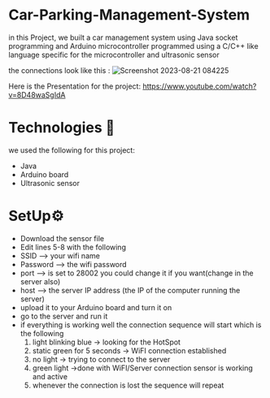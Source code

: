 # Car-Parking-Management-System
in this Project, we built a car management system using Java socket programming
and Arduino microcontroller programmed using a C/C++ like language specific for
the microcontroller and ultrasonic sensor

the connections look like this :
![Screenshot 2023-08-21 084225](https://github.com/Abdulelah-aljarboa/Car-Parking-Management-System/assets/105386716/6e11ee87-f0cf-488c-8d2f-215a30492375)

Here is the Presentation for the project:
https://www.youtube.com/watch?v=8D48waSgIdA

# Technologies 🧠
  we used the following for this project:
  - Java
  - Arduino board
  - Ultrasonic sensor
  
  
  # SetUp⚙️
  - Download the sensor file
  - Edit lines 5-8 with the following
  - SSID -->  your wifi name
  - Password --> the wifi password
  - port --> is set to 28002 you could change it if you want(change in the server also) 
  - host --> the server IP address (the IP of the computer running the server)
  - upload it to your Arduino board and turn it on
  - go to the server and run it
  - if everything is working well the connection sequence will start which is the following
    1. light blinking blue -> looking for the HotSpot
    2. static green for 5 seconds -> WiFI connection established
    3. no light -> trying to connect to the server
    4. green light ->done with WiFI/Server connection sensor is working and active
    5. whenever the connection is lost the sequence will repeat
    


